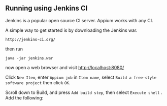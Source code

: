 ## Running using Jenkins CI

Jenkins is a popular open source CI server. Appium works with any CI.

A simple way to get started is by downloading the Jenkins war.

`http://jenkins-ci.org/`

then run

`java -jar jenkins.war`

now open a web browser and visit [http://localhost:8080/](http://localhost:8080/)

Click `New Item`, enter `Appium job` in `Item name`,
select `Build a free-style software project` then click `OK`.

Scroll down to Build, and press `Add build step`, then select `Execute shell`
. Add the following: